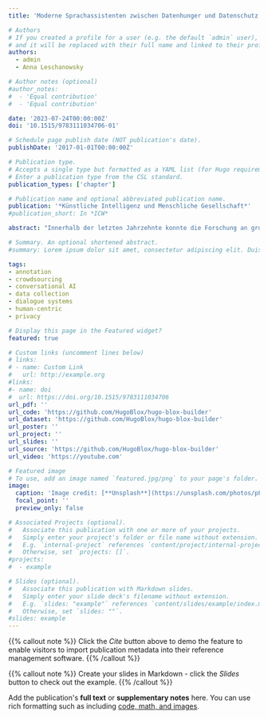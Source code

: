 ```yaml
---
title: 'Moderne Sprachassistenten zwischen Datenhunger und Datenschutz'

# Authors
# If you created a profile for a user (e.g. the default `admin` user), write the username (folder name) here
# and it will be replaced with their full name and linked to their profile.
authors:
  - admin
  - Anna Leschanowsky

# Author notes (optional)
#author_notes:
#  - 'Equal contribution'
#  - 'Equal contribution'

date: '2023-07-24T00:00:00Z'
doi: '10.1515/9783111034706-01'

# Schedule page publish date (NOT publication's date).
publishDate: '2017-01-01T00:00:00Z'

# Publication type.
# Accepts a single type but formatted as a YAML list (for Hugo requirements).
# Enter a publication type from the CSL standard.
publication_types: ['chapter']

# Publication name and optional abbreviated publication name.
publication: '*Künstliche Intelligenz und Menschliche Gesellschaft*'
#publication_short: In *ICW*

abstract: "Innerhalb der letzten Jahrzehnte konnte die Forschung an großen Sprachmodellen die maschinelle Sprachverarbeitung signifikant verbessern und frühere Techniken und Anwendungen damit in den Schatten stellen. Diese Fortschritte werden vor allem im täglichen Leben sichtbar: beispielsweise bei der Nutzung von Sprachassistenten, die auf Basis von riesigen Datenmengen lernen, unsere Alltagssprache zu verstehen, und uns bei verschiedensten Tätigkeiten unterstützen. Die Sammlung großer Mengen von Sprachdaten ist allerdings mit Risiken für Privatsphäre und Datensicherheit verbunden. Wir werden in diesem Artikel die Entwicklung kommerzieller Sprachassistenz beleuchten und sowohl erörtern, woher die große Menge an Sprachdaten kommt, als auch die damit einhergehenden Risiken der Datensammlung und die Auswirkungen auf den Datenschutz."

# Summary. An optional shortened abstract.
#summary: Lorem ipsum dolor sit amet, consectetur adipiscing elit. Duis posuere tellus ac convallis placerat. Proin tincidunt magna sed ex sollicitudin condimentum.

tags: 
- annotation
- crowdsourcing
- conversational AI
- data collection
- dialogue systems
- human-centric
- privacy

# Display this page in the Featured widget?
featured: true

# Custom links (uncomment lines below)
# links:
# - name: Custom Link
#   url: http://example.org
#links:
#- name: doi
#  url: https://doi.org/10.1515/9783111034706
url_pdf: ''
url_code: 'https://github.com/HugoBlox/hugo-blox-builder'
url_dataset: 'https://github.com/HugoBlox/hugo-blox-builder'
url_poster: ''
url_project: ''
url_slides: ''
url_source: 'https://github.com/HugoBlox/hugo-blox-builder'
url_video: 'https://youtube.com'

# Featured image
# To use, add an image named `featured.jpg/png` to your page's folder.
image:
  caption: 'Image credit: [**Unsplash**](https://unsplash.com/photos/pLCdAaMFLTE)'
  focal_point: ''
  preview_only: false

# Associated Projects (optional).
#   Associate this publication with one or more of your projects.
#   Simply enter your project's folder or file name without extension.
#   E.g. `internal-project` references `content/project/internal-project/index.md`.
#   Otherwise, set `projects: []`.
#projects:
#  - example

# Slides (optional).
#   Associate this publication with Markdown slides.
#   Simply enter your slide deck's filename without extension.
#   E.g. `slides: "example"` references `content/slides/example/index.md`.
#   Otherwise, set `slides: ""`.
#slides: example
---
```


{{% callout note %}}
Click the _Cite_ button above to demo the feature to enable visitors to import publication metadata into their reference management software.
{{% /callout %}}

{{% callout note %}}
Create your slides in Markdown - click the _Slides_ button to check out the example.
{{% /callout %}}

Add the publication's **full text** or **supplementary notes** here. You can use rich formatting such as including [code, math, and images](https://docs.hugoblox.com/content/writing-markdown-latex/).
